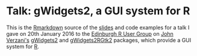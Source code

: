 # Talk: gWidgets2, a GUI system for R

This is the [Rmarkdown](http://rmarkdown.rstudio.com/) source of the
[slides](http://htmlpreview.github.io/?https://raw.githubusercontent.com/davidcsterratt/edinbr-gWidgets/master/edinbr-gWidgets2-2016-01-20.html) and code examples for a
talk I gave on 20th January 2016 to the
[Edinburgh R User Group](http://edinbr.org/) on
[John Verzani's](http://wiener.math.csi.cuny.edu/verzani/)
[gWidgets2](https://cran.r-project.org/web/packages/gWidgets2/) and
[gWidgets2RGtk2](https://cran.r-project.org/web/packages/gWidgets2RGtk2/)
packages, which provide a GUI system for
[R](https://www.r-project.org/).
